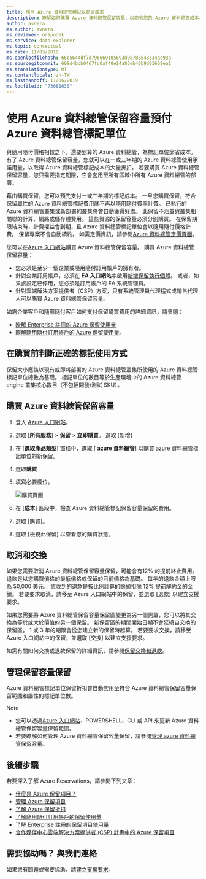 ```yaml
---
title: 預付 Azure 資料總管標記以節省成本
description: 瞭解如何購買 Azure 資料總管保留容量，以節省您的 Azure 資料總管成本。
author: avnera
ms.author: avnera
ms.reviewer: orspodek
ms.service: data-explorer
ms.topic: conceptual
ms.date: 11/03/2019
ms.openlocfilehash: 66c5644df7d796669105693d08788548334ae93a
ms.sourcegitcommit: 609d4bdb0467fd0af40e14a86eb40b9d03669ea1
ms.translationtype: MT
ms.contentlocale: zh-TW
ms.lasthandoff: 11/06/2019
ms.locfileid: "73681630"
---
```

# <a name="prepay-for-azure-data-explorer-markup-units-with-azure-data-explorer-reserved-capacity"></a>使用 Azure 資料總管保留容量預付 Azure 資料總管標記單位

與隨用隨付價格相較之下，還要划算的 Azure 資料總管，為標記單位節省成本。 有了 Azure 資料總管保留容量，您就可以在一或三年期的 Azure 資料總管使用承諾用量，以取得 Azure 資料總管標記成本的大量折扣。 若要購買 Azure 資料總管保留容量，您只需要指定期限，它會套用至所有區域中所有 Azure 資料總管的部署。

藉由購買保留，您可以預先支付一或三年期的標記成本。 一旦您購買保留，符合保留屬性的 Azure 資料總管標記費用就不再以隨用隨付費率計費。 已執行的 Azure 資料總管叢集或新部署的叢集將會自動獲得好處。 此保留不涵蓋與叢集相關聯的計算、網路或儲存體費用。 這些資源的保留容量必須分別購買。 在保留期限結束時，計費權益會到期，且 Azure 資料總管標記單位會以隨用隨付價格計費。 保留專案不會自動續約。 如需定價資訊，請參閱[Azure 資料總管定價頁面](https://azure.microsoft.com/pricing/details/data-explorer/)。

您可以在[Azure 入口網站](https://portal.azure.com)購買 Azure 資料總管保留容量。 購買 Azure 資料總管保留容量：

* 您必須是至少一個企業或隨用隨付訂用帳戶的擁有者。
* 針對企業訂用帳戶，必須在 **EA 入口網站**中啟用[新增保留執行個體](https://ea.azure.com)。 或者，如果該設定已停用，您必須是訂用帳戶的 EA 系統管理員。
* 針對雲端解決方案提供者（CSP）方案，只有系統管理員代理程式或銷售代理人可以購買 Azure 資料總管保留容量。

如需企業客戶和隨用隨付客戶如何支付保留購買費用的詳細資訊，請參閱：
* [瞭解 Enterprise 註冊的 Azure 保留使用量](../billing/billing-understand-reserved-instance-usage-ea.md) 
* [瞭解隨用隨付訂用帳戶的 Azure 保留使用量](../billing/billing-understand-reserved-instance-usage.md)。

## <a name="determine-the-right-markup-usage-before-purchase"></a>在購買前判斷正確的標記使用方式

保留大小應該以現有或即將部署的 Azure 資料總管叢集所使用的 Azure 資料總管標記單位總數為基礎。 標記單位的數目等於生產環境中的 Azure 資料總管 engine 叢集核心數目（不包括開發/測試 SKU）。 

## <a name="buy-azure-data-explorer-reserved-capacity"></a>購買 Azure 資料總管保留容量

1. 登入 [Azure 入口網站](https://portal.azure.com)。
1. 選取 [**所有服務**] > **保留** > **立即購買**。 選取 [新增]
1. 在 [**選取產品類型**] 窗格中，選取 [ **azure 資料總管**] 以購買 azure 資料總管標記單位的新保留。 
1. 選取**購買**
1. 填寫必要欄位。 

    ![購買頁面](media/pricing-reserved-capacity/purchase-page.png)

1. 在 [**成本**] 區段中，檢查 Azure 資料總管標記保留容量保留的費用。
1. 選取 [購買]。
1. 選取 [檢視此保留] 以查看您的購買狀態。

## <a name="cancellations-and-exchanges"></a>取消和交換

如果您需要取消 Azure 資料總管保留容量保留，可能會有12% 的提前終止費用。 退款是以您購買價格的最低價格或保留的目前價格為基礎。 每年的退款金額上限為 50,000 美元。 您收到的退款是按比例計算的餘額扣除 12% 提前解約金的金額。 若要要求取消，請移至 Azure 入口網站中的保留，並選取 [退款] 以建立支援要求。

如果您需要將 Azure 資料總管保留容量保留區變更為另一個詞彙，您可以將其交換為等於或大於價值的另一個保留。 新保留區的期間開始日期不會延續自交換的保留區。 1 或 3 年的期限會從您建立新的保留時起算。 若要要求交換，請移至 Azure 入口網站中的保留，並選取 [交換] 以建立支援要求。

如需有關如何交換或退款保留的詳細資訊，請參閱[保留交換和退款](../billing/billing-azure-reservations-self-service-exchange-and-refund.md)。

## <a name="manage-your-reserved-capacity-reservation"></a>管理保留容量保留

Azure 資料總管標記單位保留折扣會自動套用至符合 Azure 資料總管保留容量保留範圍和屬性的標記單位數。 


> [!NOTE]
> * 您可以透過[Azure 入口網站](https://portal.azure.com)、POWERSHELL、CLI 或 API 來更新 Azure 資料總管保留容量保留範圍。
> * 若要瞭解如何管理 Azure 資料總管保留容量保留，請參閱[管理 azure 資料總管保留容量](../billing/billing-understand-kusto-azuredataexplorer-reservation-charges.md)。

## <a name="next-steps"></a>後續步驟

若要深入了解 Azure Reservations，請參閱下列文章：

* [什麼是 Azure 保留項目？](../billing/billing-save-compute-costs-reservations.md)
* [管理 Azure 保留項目](../billing/billing-manage-reserved-vm-instance.md)
* [了解 Azure 保留折扣](../billing/billing-understand-reservation-charges.md)
* [了解隨用隨付訂用帳戶的保留使用量](../billing/billing-understand-reserved-instance-usage.md)
* [了解 Enterprise 註冊的保留項目使用量](../billing/billing-understand-reserved-instance-usage-ea.md)
* [合作夥伴中心雲端解決方案提供者 (CSP) 計畫中的 Azure 保留項目](https://docs.microsoft.com/partner-center/azure-reservations)

## <a name="need-help-contact-us"></a>需要協助嗎？ 與我們連絡

如果您有問題或需要協助，請[建立支援要求](https://portal.azure.com/#blade/Microsoft_Azure_Support/HelpAndSupportBlade/newsupportrequest)。
